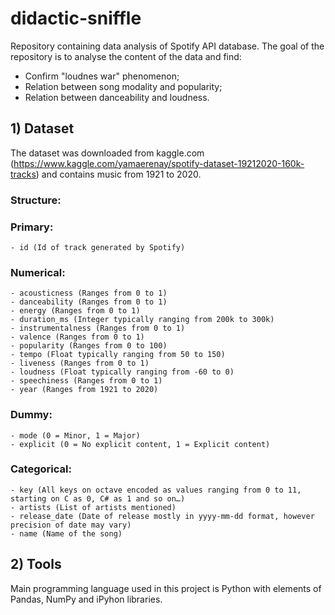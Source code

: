 # didactic-sniffle
Repository containing data analysis of Spotify API database. The goal of the repository is to analyse the content of the data and find:
- Confirm "loudnes war" phenomenon;
- Relation between song modality and popularity;
- Relation between danceability and loudness.

## 1) Dataset
The dataset was downloaded from kaggle.com (https://www.kaggle.com/yamaerenay/spotify-dataset-19212020-160k-tracks) and contains music from 1921 to 2020. 

### Structure:

  ### Primary:
    - id (Id of track generated by Spotify)
    
  ### Numerical:
    - acousticness (Ranges from 0 to 1)
    - danceability (Ranges from 0 to 1)
    - energy (Ranges from 0 to 1)
    - duration_ms (Integer typically ranging from 200k to 300k)
    - instrumentalness (Ranges from 0 to 1)
    - valence (Ranges from 0 to 1)
    - popularity (Ranges from 0 to 100)
    - tempo (Float typically ranging from 50 to 150)
    - liveness (Ranges from 0 to 1)
    - loudness (Float typically ranging from -60 to 0)
    - speechiness (Ranges from 0 to 1)
    - year (Ranges from 1921 to 2020)
    
  ### Dummy:
    - mode (0 = Minor, 1 = Major)
    - explicit (0 = No explicit content, 1 = Explicit content)
    
  ### Categorical:
    - key (All keys on octave encoded as values ranging from 0 to 11, starting on C as 0, C# as 1 and so on…)
    - artists (List of artists mentioned)
    - release_date (Date of release mostly in yyyy-mm-dd format, however precision of date may vary)
    - name (Name of the song)

## 2) Tools
Main programming language used in this project is Python with elements of Pandas, NumPy and iPyhon libraries.
